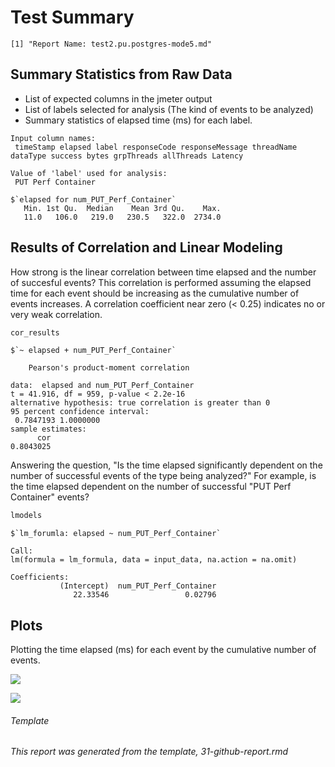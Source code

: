 Test Summary
================

    [1] "Report Name: test2.pu.postgres-mode5.md"

Summary Statistics from Raw Data
--------------------------------

-   List of expected columns in the jmeter output
-   List of labels selected for analysis (The kind of events to be analyzed)
-   Summary statistics of elapsed time (ms) for each label.

<!-- -->

    Input column names:
     timeStamp elapsed label responseCode responseMessage threadName dataType success bytes grpThreads allThreads Latency

    Value of 'label' used for analysis:
     PUT Perf Container

    $`elapsed for num_PUT_Perf_Container`
       Min. 1st Qu.  Median    Mean 3rd Qu.    Max. 
       11.0   106.0   219.0   230.5   322.0  2734.0 

Results of Correlation and Linear Modeling
------------------------------------------

How strong is the linear correlation between time elapsed and the number of succesful events? This correlation is performed assuming the elapsed time for each event should be increasing as the cumulative number of events increases. A correlation coefficient near zero (&lt; 0.25) indicates no or very weak correlation.

``` r
cor_results
```

    $`~ elapsed + num_PUT_Perf_Container`

        Pearson's product-moment correlation

    data:  elapsed and num_PUT_Perf_Container
    t = 41.916, df = 959, p-value < 2.2e-16
    alternative hypothesis: true correlation is greater than 0
    95 percent confidence interval:
     0.7847193 1.0000000
    sample estimates:
          cor 
    0.8043025 

Answering the question, "Is the time elapsed significantly dependent on the number of successful events of the type being analyzed?" For example, is the time elapsed dependent on the number of successful "PUT Perf Container" events?

``` r
lmodels
```

    $`lm_forumla: elapsed ~ num_PUT_Perf_Container`

    Call:
    lm(formula = lm_formula, data = input_data, na.action = na.omit)

    Coefficients:
               (Intercept)  num_PUT_Perf_Container  
                  22.33546                 0.02796  

Plots
-----

Plotting the time elapsed (ms) for each event by the cumulative number of events.

![](/home/grosscol/workspace/fcrepo_perf_analysis/build/test2.pu.postgres-mode5_files/figure-markdown_github/bin_plots-1.png)

![](/home/grosscol/workspace/fcrepo_perf_analysis/build/test2.pu.postgres-mode5_files/figure-markdown_github/dot_plots-1.png)

###### Template

*This report was generated from the template, 31-github-report.rmd*
